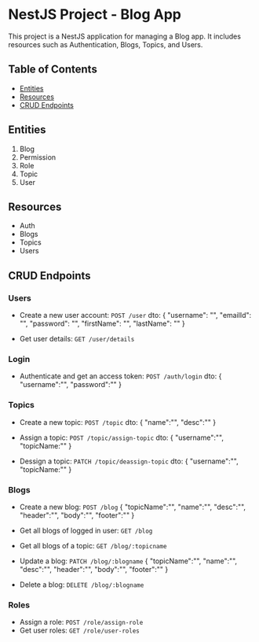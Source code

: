 # NestJS Project - Blog App

This project is a NestJS application for managing a Blog app. It includes resources such as Authentication, Blogs, Topics, and Users.

## Table of Contents

- [Entities](#entities)
- [Resources](#resources)
- [CRUD Endpoints](#crud-endpoints)


## Entities

1. Blog
2. Permission
3. Role
4. Topic
5. User

## Resources

- Auth
- Blogs
- Topics
- Users


## CRUD Endpoints

### Users

- Create a new user account: `POST /user`
    dto:
    {
    "username": "",
    "emailId": "",
    "password": "",
    "firstName": "",
    "lastName": ""
    }
  
- Get user details: `GET /user/details`
  

### Login

- Authenticate and get an access token: `POST /auth/login`
    dto:
    {
    "username":"",
    "password":""
    }


### Topics

- Create a new topic: `POST /topic`
    dto:
    {
    "name":"",
    "desc":""
    }
  
- Assign a topic: `POST /topic/assign-topic`
    dto:
    {
     "username":"",
     "topicName:"" 
    }
  
- Dessign a topic: `PATCH /topic/deassign-topic`
    dto:
    {
     "username":"",
     "topicName:"" 
    }
  
### Blogs

- Create a new blog: `POST /blog`
  {
    "topicName":"",
    "name":"",
    "desc":"",
    "header":"",
    "body":"",
    "footer":""
  }
  
- Get all blogs of logged in user: `GET /blog`
- Get all blogs of a topic: `GET /blog/:topicname`
- Update a blog: `PATCH /blog/:blogname`
  {
    "topicName":"",
    "name":"",
    "desc":"",
    "header":"",
    "body":"",
    "footer":""
  }
    
- Delete a blog: `DELETE /blog/:blogname`


### Roles

- Assign a role: `POST /role/assign-role`
- Get user roles: `GET /role/user-roles`
